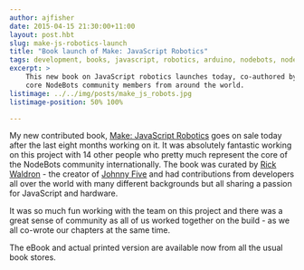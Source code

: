 ```yaml
---
author: ajfisher
date: 2015-04-15 21:30:00+11:00
layout: post.hbt
slug: make-js-robotics-launch
title: "Book launch of Make: JavaScript Robotics"
tags: development, books, javascript, robotics, arduino, nodebots, nodejs, launch
excerpt: >
    This new book on JavaScript robotics launches today, co-authored by 15 of
    core NodeBots community members from around the world.
listimage: ../../img/posts/make_js_robots.jpg
listimage-position: 50% 100%

---
```


My new contributed book, [Make: JavaScript Robotics](http://shop.oreilly.com/product/0636920031390.do)
goes on sale today after the last eight months working on it. It was absolutely
fantastic working on this project with 14 other people who pretty much represent
the core of the NodeBots community internationally. The book was curated by
[Rick Waldron](http://twitter.com/rwaldron) - the creator of
[Johnny Five](http://johnny-five.io) and had contributions from developers
all over the world with many different backgrounds but all sharing a passion
for JavaScript and hardware.

It was so much fun working with the team on this project and there was a great
sense of community as all of us worked together on the build - as we all co-wrote
our chapters at the same time.

The eBook and actual printed version are available now from all the usual book
stores.

